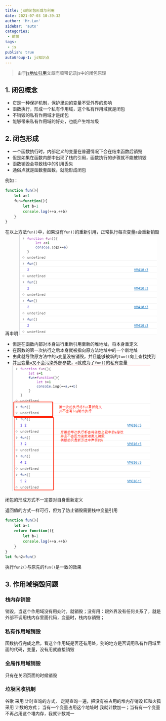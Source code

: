 ```yaml
--- 
title: js的闭包形成与利用
date: 2021-07-03 10:39:32
author: 'Mr.Lan'
sidebar: 'auto'
categories: 
 - 前端
tags: 
 - js
publish: true
autoGroup-1: js知识点
---
```

> 由于[js地址引用](./js_address.md)文章而顺带记录js中的闭包原理
<!-- more -->
## **1. 闭包概念**
+ 它是一种保护机制，保护里边的变量不受外界的影响
+ 函数执行，形成一个私有作用域，这个私有作用域就是闭包
+ 不销毁的私有作用域才是闭包
+ 能够带来私有作用域的好处，也能产生堆垃圾

## **2. 闭包形成**
+ 一个函数执行时，内部定义的变量在普遍情况下会在结束函数后销毁
+ 但是如果在函数内部中出现了栈的引用，函数执行的步骤就不能被销毁
+ 函数销毁会导致栈中的引用丢失
+ 通俗点就是函数套函数，就能形成闭包

例如：
``` js {3-6}
function fun(){
    let a=1
    fun=function(){
        let b=1
        console.log(++a,++b)
    }
}
```
在以上方法`fun()`中，如果没有`fun()`的重新引用，正常执行每次变量`a`会重新销毁再申明
![avatar](./img/bibao.png)

+ 但是在函数内部对本身进行重新引用至新的堆地址，将本身重定义
+ 在函数的第一次执行之后本身就被指向原方法地址中的一个新地址
+ 由此就导致原方法中的`a`变量没被销毁，并且能够被新的`fun()`向上查找找到
+ 并且变量`a`又不会污染外部参数，`a`就成为了`fun()`的私有变量
![avatar](./img/bibao1.png)

闭包的形成方式不一定要对自身重新定义

返回值的方式一样可行，但为了防止销毁需要栈中变量引用

``` js
function fun(){
    let a=1
    return function(){
        let b=1
        console.log(++a,++b)
    }
}
let fun2=fun()
```
执行`fun2()`与原先的`fun()`是一致的效果

## **3. 作用域销毁问题**

### 栈内存销毁
销毁，当这个作用域没有用处时，就销毁；没有用：跟外界没有任何关系了，就是外部不调用栈内存里面代码，变量时，栈内存销毁；

### 私有作用域销毁
函数执行完成之后，看这个作用域是否还有用处，别的地方是否调用私有作用域里面的代码，变量，没有用就直接销毁

### 全局作用域销毁
只有在关闭页面的时候销毁

### 垃圾回收机制
谷歌 采用 计时查询的方式， 定期查询一遍，把没有被占用的堆内存销毁
IE和火狐 采用 计数的方式； 当有一个变量占用这个地址时 我就计数加一；当有有一个变量不再占用这个堆内存，我就计数减一